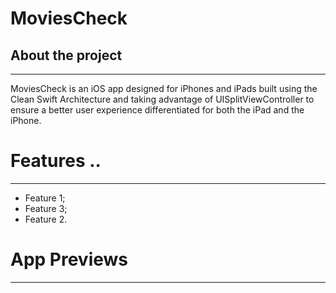 # MoviesCheck

## About the project

---

MoviesCheck is an iOS app designed for iPhones and iPads built using the Clean Swift Architecture and taking advantage of UISplitViewController to ensure a better user experience differentiated for both the iPad and the iPhone.

# Features ..

---
- Feature 1;
- Feature 3;
- Feature 2.

# App Previews

---

